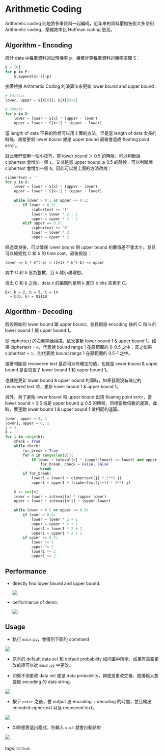 # Arithmetic Coding

Arithmetic coding 則是將多筆資料一起編碼，近年來的資料壓縮技術大多使用 Arithmetic coding，壓縮效率比 Huffman coding 更高。

## Algorithm - Encoding

統計 data 中每筆資料的出現機率 p，接著計算每筆資料的機率區間 S：

```python
S = [0]
for p in P:
    S.append(S[-1]+p)
```

接著根據 Arithmetic Coding 的演算法來更新 lower bound and upper bound：

```python
# Initial
lower, upper = S[X[0]], S[X[0]+1]

# Update
for x in X:
    lower = lower + S[x] * (upper - lower)
    upper = lower + S[x+1] * (upper - lower)
```

當 length of data 不長的時候可以用上面的方法，但是當 length of data 太長的時候，直接更新 lower bound 或是 upper bound 最後會造成 floating point error。

對此我們使用一個小技巧，當 lower bound ＞ 0.5 的時候，可以判斷說 ciphertext 會增加一個 `1`，又或是當 upper bound ≦ 0.5 的時候，可以判斷說 ciphertext 會增加一個 `0`。因此可以將上面的方法改成：

```python
ciphertext = ''
for x in X:
    lower = lower + S[x] * (upper - lower)
    upper = lower + S[x+1] * (upper - lower)
    
    while lower > 0.5 or upper <= 0.5:
        if lower > 0.5:
            ciphertext += '1'
            lower = lower * 2 - 1
            upper = upper * 2 - 1
        elif upper <= 0.5:
            ciphertext += '0'
            lower = lower * 2
            upper = upper * 2
```

經過改良後，可以確保 lower bound 與 upper bound 的數值差不會太小，並且可以縮短找 C 和 b 的 time cost。最後假設：
```
lower <= C * k^(-b) < (C+1) * k^(-b) <= upper
```
其中 C 和 b 皆為整數，且 b 越小越理想。

找出 C 和 b 之後，data x 的編碼則是用 k 進位 b bits 來表示 C。

```
Ex: k = 2, b = 5, C = 14
  → C(b, k) = 01110
```

## Algorithm - Decoding

假設原始的 lower bound 跟 upper bound，並且假設 encoding 後的 C 和 b 的 lower bound 1 跟 upper bound 1。

從 ciphertext 的右側開始掃描，依次更新 lower bound 1 & upper bound 1。如果 ciphertext = `0`，代表說 bound range 1 在原範圍的 0-0.5 之中；反之如果 ciphertext = `1`，則代表說 bound range 1 在原範圍的 0.5-1 之中。

接著判斷說 recovered text 是否可以有確定的值，也就是 lower bound & upper bound 是否包含了 lower bound 1 和 upper bound 1。

也就是更新 lower bound & upper bound 的同時，如果發現沒有確定的 recovered text 時，更新 lower bound 1 & upper bound 1。

另外，為了避免 lower bound 和 upper bound 出現 floating point error，當 lower bound > 0.5 或是 upper bound ≦ 0.5 的時候，同樣要做倍數的運算。此時，要連動 lower bound 1 & upper bound 1 做相同的運算。

```python
lower, upper = 0, 1
lower1, upper = 0, 1
j = 1
X = ''
for i in range(N):
    check = True
    while check:
        for_break = True
        for n in range(len(S)):
            if lower + inteval[n] * (upper-lower) <= lower1 and upper + inteval[n+1] * (upper-lower) > upper1:
                for_break, check = False, False
                break
        if for_break:
            lower1 = lower1 + ciphertext[j] * 2**(-j)
            upper1 = upper1 + (ciphertext[j]+1) * 2**(-j)
            
    X += set[n]
    lower = lower + inteval[n] * (upper-lower)
    upper = lower + inteval[n+1] * (upper-lower)
    
    while lower > 0.5 or upper <= 0.5:
        if lower > 0.5:
            lower = lower * 2 + 1
            upper = upper * 2 + 1
            lower1 = lower1 * 2 + 1
            upper1 = upper1 * 2 + 1
        if upper <= 0.5:
            lower *= 2
            upper *= 2
            lower1 *= 2
            upper1 *= 2
```

## Performance

* directly find lower bound and upper bound:

    ![](https://i.imgur.com/V3z0ITJ.jpg)
    
* performance of demo:

    ![](https://i.imgur.com/8GaDDYd.jpg)

## Usage

* 執行 `main.py`，會得到下圖的 command

![](https://i.imgur.com/l3BDRIk.png)

* 原本的 default data set 和 default probability 如同圖中所示，如果有需要更改的話可以從 `main.py` 中更改。

* 如果不須更改 data set 或是 data probability，抑或是更改完後，直接輸入想要做 encoding 的 data string。

![](https://i.imgur.com/zqKl9EH.png)

* 按下 `enter` 之後，會 output 出 encoding + decoding 的時間，並且輸出 encoded ciphertext 以及 recovered text。

![](https://i.imgur.com/yXYCNPb.png)

* 如果想要退出程式，則輸入 `quit` 就會自動結束

![](https://i.imgur.com/2MoTh8r.png)

###### tags: `Github`
